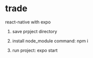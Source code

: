 # trade
react-native with expo

1. save prpject directory

2. install node_module command: npm i

3. run project: expo start

